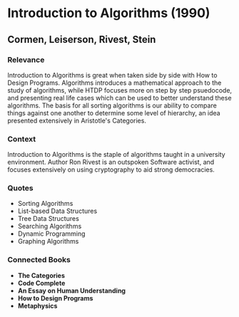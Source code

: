 # Introduction to Algorithms (1990)

## Cormen, Leiserson, Rivest, Stein

### Relevance

Introduction to Algorithms is great when taken side by side with How to Design Programs. Algorithms introduces a mathematical approach to the study of algorithms, while HTDP focuses more on step by step psuedocode, and presenting real life cases which can be used to better understand these algorithms. The basis for all sorting algorithms is our ability to compare things against one another to determine some level of hierarchy, an idea presented extensively in Aristotle's Categories.

### Context

Introduction to Algorithms is the staple of algorithms taught in a university environment. Author Ron Rivest is an outspoken Software activist, and focuses extensively on using cryptography to aid strong democracies.

### Quotes

* Sorting Algorithms
* List-based Data Structures
* Tree Data Structures
* Searching Algorithms
* Dynamic Programming
* Graphing Algorithms

### Connected Books

* __The Categories__
* __Code Complete__
* __An Essay on Human Understanding__
* __How to Design Programs__
* __Metaphysics__
